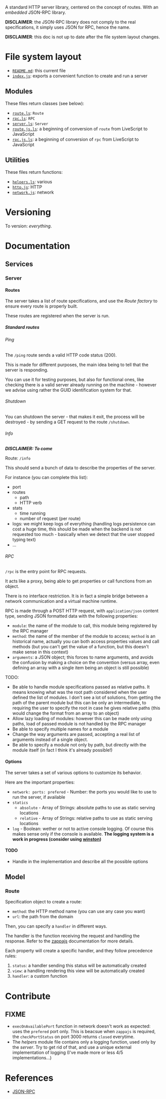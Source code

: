 A standard HTTP server library, centered on the concept of routes. With an _embedded_ JSON-RPC library.

__DISCLAIMER__: the JSON-RPC library does not comply to the real specifications, it simply uses JSON for RPC, hence the name.

__DISCLAIMER__: this doc is not up to date after the file system layout changes.

# File system layout

* [`README.md`](./README.md): this current file
* [`index.js`](./index.js): exports a convenient function to create and run a server

## Modules

These files return classes (see below):

* [`route.ls`](./route.ls): `Route`
* [`rpc.ls`](./rpc.ls): `RPC`
* [`server.ls`](./server.ls): `Server`
* [`route.js.ls`](./route.js.ls): a beginning of conversion of `route` from LiveScript to JavaScript
* [`rpc.js.ls`](./rpc.js.ls): a beginning of conversion of `rpc` from LiveScript to JavaScript

## Utilities

These files return functions:

* [`helpers.ls`](./helpers.ls): various
* [`http.js`](./http.js): HTTP
* [`network.js`](./network.js): network

# Versioning

To version: _everything_.

# Documentation

## Services

### Server

#### Routes

The server takes a list of route specifications, and use the _Route factory_ to ensure every route is properly built.

These routes are registered when the server is run.

##### Standard routes

###### Ping

The `/ping` route sends a valid HTTP code status (200).

This is made for different purposes, the main idea being to tell that the server is responding.

You can use it for testing purposes, but also for functional ones, like checking there is a valid server already running on the machine - however we advise using rather the GUID identification system for that.

###### Shutdown

You can shutdown the server - that makes it exit, the process will be destroyed -  by sending a GET request to the route `/shutdown`.

###### Info

___DISCLAIMER: To come___

Route: `/info`

This should send a bunch of data to describe the properties of the server.

For instance (you can complete this list):

* port
* routes
	* path
	* HTTP verb
* stats
	* time running
	* number of request (per route)
* logs: we might keep logs of everything (handling logs persistence can cost a huge time, this should be made when the backend is not requested too much - basically when we detect that the user stopped typing text)
* ...

###### RPC

`/rpc` is the entry point for RPC requests.

It acts like a proxy, being able to get properties or call functions from an object.

There is no interface restriction. It is in fact a simple bridge between a network communication and a virtual machine runtime.

RPC is made through a POST HTTP request, with `application/json` content type, sending JSON formatted data with the following properties:

* `module`: the name of the module to call, this module being registered by the RPC manager
* `method`: the name of the member of the module to access; `method` is an historical name, actually you can both access properties values and call methods (but you can't get the value of a function, but this doesn't make sense in this context)
* `arguments`: a JSON object; this forces to name arguments, and avoids the confusion by making a choice on the convention (versus array, even defining an array with a single item being an object is still possible)

TODO:

* Be able to handle module specifications passed as relative paths. It means knowing what was the root path considered when the user defined the list of modules. I don't see a lot of solutions, from getting the path of the parent module but this can be only an intermediate, to requiring the user to specify the root in case he gives relative paths (this would change the format from an array to an object)
* Allow lazy loading of modules: however this can be made only using paths, load of passed module is not handled by the RPC manager
* Be able to specify multiple names for a module
* Change the way arguments are passed, accepting a real list of arguments instead of a single object.
* Be able to specify a module not only by path, but directly with the module itself (in fact I think it's already possible!)

#### Options

The server takes a set of various options to customize its behavior.

Here are the important properties:

* `network: ports: prefered` - Number: the ports you would like to use to run the server, if available
* `statics`
	* `absolute` - Array of Strings: absolute paths to use as static serving locations
	* `relative` - Array of Strings: relative paths to use as static serving locations
* `log` - Boolean: wether or not to active console logging. Of course this makes sense only if the console is available. __The logging system is a work in progress (consider using [winston](https://github.com/flatiron/winston))__

#### TODO

* Handle in the implementation and describe all the possible options

## Model

### Route

Specification object to create a route:

* `method`: the HTTP method name (you can use any case you want)
* `url`: the path from the domain

Then, you can specify a `handler` in different ways.

The handler is the function receiving the request and handling the response. Refer to the [zappajs](http://zappajs.github.io/zappajs/) documentation for more details.

Each property will create a specific handler, and they follow precedence rules:

1. `status`: a handler sending this status will be automatically created
1. `view`: a  handling rendering this view will be automatically created
1. `handler`: a custom function

# Contribute

## FIXME

* `execOnAvailablePort` function in network doesn't work as expected: uses the `prefered` port only. This is beacsue when `zappajs` is required, the `checkPortStatus` on port 3000 returns `closed` everytime.
* The _helpers_ module file contains only a logging function, used only by the _server_. Try to get rid of that, and use a unique external implementation of logging (I've made more or less 4/5 implementations...)

# References

* [JSON-RPC](http://en.wikipedia.org/wiki/JSON-RPC)
